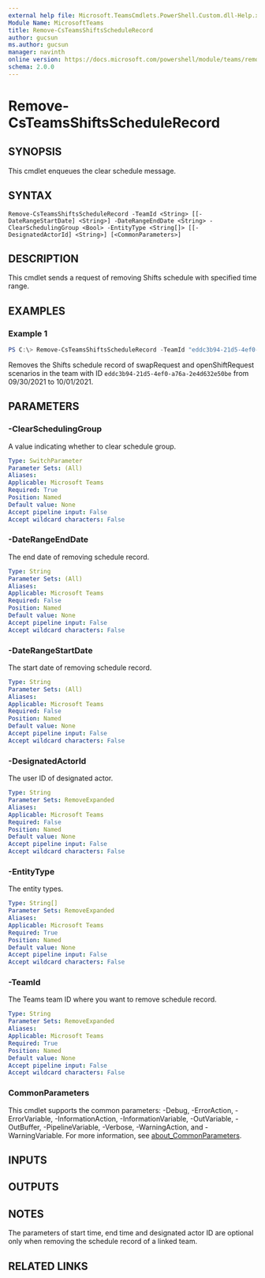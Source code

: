 ```yaml
---
external help file: Microsoft.TeamsCmdlets.PowerShell.Custom.dll-Help.xml
Module Name: MicrosoftTeams
title: Remove-CsTeamsShiftsScheduleRecord
author: gucsun
ms.author: gucsun
manager: navinth
online version: https://docs.microsoft.com/powershell/module/teams/remove-csteamsshiftsschedulerecord
schema: 2.0.0
---
```


# Remove-CsTeamsShiftsScheduleRecord

## SYNOPSIS

This cmdlet enqueues the clear schedule message.

## SYNTAX
```
Remove-CsTeamsShiftsScheduleRecord -TeamId <String> [[-DateRangeStartDate] <String>] -DateRangeEndDate <String> -ClearSchedulingGroup <Bool> -EntityType <String[]> [[-DesignatedActorId] <String>] [<CommonParameters>]
```

## DESCRIPTION
This cmdlet sends a request of removing Shifts schedule with specified time range.

## EXAMPLES

### Example 1
```powershell
PS C:\> Remove-CsTeamsShiftsScheduleRecord -TeamId "eddc3b94-21d5-4ef0-a76a-2e4d632e50be" -DateRangeStartDate "2021-09-30T00:00:00" -DateRangeEndDate "2021-10-01T00:00:00" -ClearSchedulingGroup:$false -EntityType "swapRequest", "openShiftRequest" -DesignatedActorId "683af6f2-4f72-4770-b8e1-4ec31836156ad"
```

Removes the Shifts schedule record of swapRequest and openShiftRequest scenarios in the team with ID `eddc3b94-21d5-4ef0-a76a-2e4d632e50be` from 09/30/2021 to 10/01/2021.

## PARAMETERS

### -ClearSchedulingGroup
A value indicating whether to clear schedule group.

```yaml
Type: SwitchParameter
Parameter Sets: (All)
Aliases:
Applicable: Microsoft Teams
Required: True
Position: Named
Default value: None
Accept pipeline input: False
Accept wildcard characters: False
```

### -DateRangeEndDate
The end date of removing schedule record.

```yaml
Type: String
Parameter Sets: (All)
Aliases:
Applicable: Microsoft Teams
Required: False
Position: Named
Default value: None
Accept pipeline input: False
Accept wildcard characters: False
```

### -DateRangeStartDate
The start date of removing schedule record.

```yaml
Type: String
Parameter Sets: (All)
Aliases:
Applicable: Microsoft Teams
Required: False
Position: Named
Default value: None
Accept pipeline input: False
Accept wildcard characters: False
```

### -DesignatedActorId
The user ID of designated actor.

```yaml
Type: String
Parameter Sets: RemoveExpanded
Aliases:
Applicable: Microsoft Teams
Required: False
Position: Named
Default value: None
Accept pipeline input: False
Accept wildcard characters: False
```

### -EntityType
The entity types.

```yaml
Type: String[]
Parameter Sets: RemoveExpanded
Aliases:
Applicable: Microsoft Teams
Required: True
Position: Named
Default value: None
Accept pipeline input: False
Accept wildcard characters: False
```

### -TeamId
The Teams team ID where you want to remove schedule record.

```yaml
Type: String
Parameter Sets: RemoveExpanded
Aliases:
Applicable: Microsoft Teams
Required: True
Position: Named
Default value: None
Accept pipeline input: False
Accept wildcard characters: False
```

### CommonParameters
This cmdlet supports the common parameters: -Debug, -ErrorAction, -ErrorVariable, -InformationAction, -InformationVariable, -OutVariable, -OutBuffer, -PipelineVariable, -Verbose, -WarningAction, and -WarningVariable. For more information, see [about_CommonParameters](http://go.microsoft.com/fwlink/?LinkID=113216).

## INPUTS

## OUTPUTS

## NOTES
The parameters of start time, end time and designated actor ID are optional only when removing the schedule record of a linked team.

## RELATED LINKS

